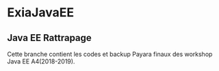 # ExiaJavaEE
## Java EE Rattrapage

Cette branche contient les codes et backup Payara finaux des workshop Java EE A4(2018-2019).
